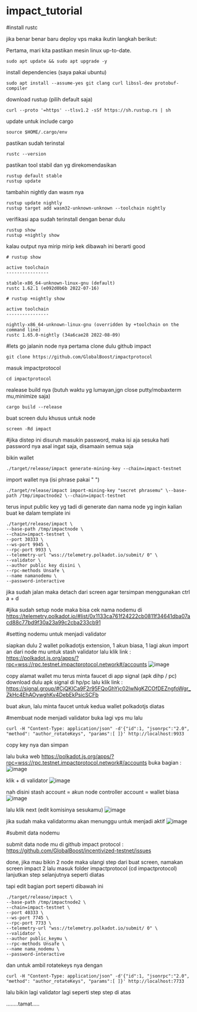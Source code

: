 # impact_tutorial

#install rustc

jika benar benar baru deploy vps maka ikutin langkah berikut: 

Pertama, mari kita pastikan mesin linux up-to-date.
```
sudo apt update && sudo apt upgrade -y
```
install dependencies (saya pakai ubuntu)
```
sudo apt install --assume-yes git clang curl libssl-dev protobuf-compiler
```
download rustup (pilih default saja)
```
curl --proto '=https' --tlsv1.2 -sSf https://sh.rustup.rs | sh
```
update untuk include cargo
```
source $HOME/.cargo/env
```
pastikan sudah terinstal
```
rustc --version
```
pastikan tool stabil dan yg direkomendasikan
```
rustup default stable
rustup update
```
tambahin nightly dan wasm nya
```
rustup update nightly
rustup target add wasm32-unknown-unknown --toolchain nightly
```
verifikasi apa sudah terinstall dengan benar dulu
```
rustup show
rustup +nightly show
```
kalau output nya mirip mirip kek dibawah ini berarti good
```
# rustup show

active toolchain
----------------

stable-x86_64-unknown-linux-gnu (default)
rustc 1.62.1 (e092d0b6b 2022-07-16)

# rustup +nightly show

active toolchain
----------------

nightly-x86_64-unknown-linux-gnu (overridden by +toolchain on the command line)
rustc 1.65.0-nightly (34a6cae28 2022-08-09)
```

#lets go jalanin node nya
pertama clone dulu github impact
```
git clone https://github.com/GlobalBoost/impactprotocol
```
masuk impactprotocol
```
cd impactprotocol
```
realease build nya (butuh waktu yg lumayan,jgn close putty/mobaxterm mu,minimize saja)
```
cargo build --release
```
buat screen dulu khusus untuk node
```
screen -Rd impact
```
#jika distep ini disuruh masukin password, maka isi aja sesuka hati password nya asal ingat saja, disamaain semua saja

bikin wallet
```
./target/release/impact generate-mining-key --chain=impact-testnet
```
import wallet nya (isi phrase pakai " ")
```
./target/release/impact import-mining-key "secret phrasemu" \--base-path /tmp/impactnode2 \--chain=impact-testnet
```
terus input public key yg tadi di generate dan nama node yg ingin kalian buat ke dalam template ini
```
./target/release/impact \
--base-path /tmp/impactnode \
--chain=impact-testnet \
--port 30333 \
--ws-port 9945 \
--rpc-port 9933 \
--telemetry-url "wss://telemetry.polkadot.io/submit/ 0" \
--validator \
--author public key disini \
--rpc-methods Unsafe \
--name namanodemu \
--password-interactive
```
jika sudah jalan maka detach dari screen agar tersimpan
menggunakan ctrl a + d


#jika sudah setup node maka bisa cek nama nodemu di
https://telemetry.polkadot.io/#list/0x1133ca761f24222cb0811f34641dba07acd88c77bd9f30a23a99c2cba233cb91

#setting nodemu untuk menjadi validator

siapkan dulu 2 wallet polkadotjs extension, 1 akun biasa, 1 lagi akun import an dari node mu
untuk stash validator
lalu klik link :
https://polkadot.js.org/apps/?rpc=wss://rpc.testnet.impactprotocol.network#/accounts
![image](https://github.com/BrianBathory98/impact_tutorial/assets/41656124/6c21bcb3-834f-4d34-a420-c33689b06581)


copy alamat wallet mu terus minta faucet di app signal (apk dihp / pc)
download dulu apk signal di hp/pc lalu klik link :
https://signal.group/#CjQKICa9F2r95FQoGhYjc02lwNgKZCOfDEZngfoWgr_ZkHc4EhAOywghKv4DebEkPsicSCFb

buat akun, lalu minta faucet untuk kedua wallet polkadotjs diatas

#membuat node menjadi validator
buka lagi vps mu lalu
```
curl -H "Content-Type: application/json" -d'{"id":1, "jsonrpc":"2.0", "method": "author_rotateKeys", "params":[ ]}' http://localhost:9933
```
copy key nya dan simpan

lalu buka web https://polkadot.js.org/apps/?rpc=wss://rpc.testnet.impactprotocol.network#/accounts
buka bagian :
![image](https://github.com/BrianBathory98/impact_tutorial/assets/41656124/bb918177-ea6a-4c9f-9c9f-83461a32374d)

klik + di validator
![image](https://github.com/BrianBathory98/impact_tutorial/assets/41656124/4bc959cc-b925-41c1-bbdb-8062ca3a308e)

nah disini stash account = akun node
controller account = wallet biasa
![image](https://github.com/BrianBathory98/impact_tutorial/assets/41656124/a051fb9c-24b8-406d-b89b-1424a10d1a64)

lalu klik next (edit komisinya sesukamu)
![image](https://github.com/BrianBathory98/impact_tutorial/assets/41656124/355e1c08-2b04-4b94-9dbf-2b02fb98a129)

jika sudah maka validatormu akan menunggu untuk menjadi aktif
![image](https://github.com/BrianBathory98/impact_tutorial/assets/41656124/33f3d8eb-9eff-4916-aca0-0fed4ba04eb5)

#submit data nodemu

submit data node mu di github impact protocol :
https://github.com/GlobalBoost/incentivized-testnet/issues

done, jika mau bikin 2 node maka ulangi step dari buat screen, namakan screen impact 2
lalu masuk folder impactprotocol (cd impactprotocol) lanjutkan step selanjutnya seperti diatas

tapi edit bagian port seperti dibawah ini
```
./target/release/impact \
--base-path /tmp/impactnode2 \
--chain=impact-testnet \
--port 40333 \
--ws-port 7745 \
--rpc-port 7733 \
--telemetry-url "wss://telemetry.polkadot.io/submit/ 0" \
--validator \
--author public_keymu \
--rpc-methods Unsafe \
--name nama_nodemu \
--password-interactive
```
dan untuk ambil rotatekeys nya dengan
```
curl -H "Content-Type: application/json" -d'{"id":1, "jsonrpc":"2.0", "method": "author_rotateKeys", "params":[ ]}' http://localhost:7733
```

lalu bikin lagi validator lagi seperti step step di atas

........tamat.....















